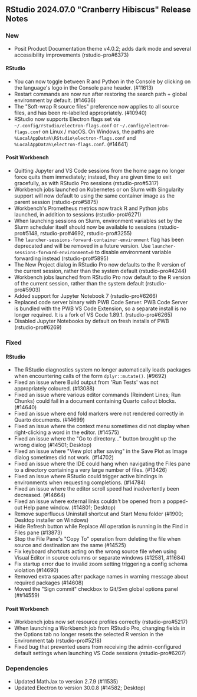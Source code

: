 ## RStudio 2024.07.0 "Cranberry Hibiscus" Release Notes

### New

- Posit Product Documentation theme v4.0.2; adds dark mode and several accessibility improvements (rstudio-pro#6373)

#### RStudio

- You can now toggle between R and Python in the Console by clicking on the language's logo in the Console pane header. (#11613)
- Restart commands are now run after restoring the search path + global environment by default. (#14636)
- The "Soft-wrap R source files" preference now applies to all source files, and has been re-labelled appropriately. (#10940)
- RStudio now supports Electron flags set via `~/.config/rstudio/electron-flags.conf` or `~/.config/electron-flags.conf` on Linux / macOS. On Windows, the paths are `%LocalAppData%\RStudio\electron-flags.conf` and `%LocalAppData%\electron-flags.conf`. (#14641)

#### Posit Workbench

- Quitting Jupyter and VS Code sessions from the home page no longer force quits them immediately; instead, they are given time to exit gracefully, as with RStudio Pro sessions (rstudio-pro#5317)
- Workbench jobs launched on Kubernetes or on Slurm with Singularity support will now default to using the same container image as the parent session (rstudio-pro#5875)
- Workbench's Prometheus metrics now track R and Python jobs launched, in addition to sessions (rstudio-pro#6271)
- When launching sessions on Slurm, environment variables set by the Slurm scheduler itself should now be available to sessions (rstudio-pro#5148, rstudio-pro#4692, rstudio-pro#3255)
- The `launcher-sessions-forward-container-environment` flag has been deprecated and will be removed in a future version. Use `launcher-sessions-forward-environment=0` to disable environment variable forwarding instead (rstudio-pro#5895)
- The New Project dialog in RStudio Pro now defaults to the R version of the current session, rather than the system default (rstudio-pro#4244)
- Workbench jobs launched from RStudio Pro now default to the R version of the current session, rather than the system default (rstudio-pro#5903)
- Added support for Jupyter Notebook 7 (rstudio-pro#6266)
- Replaced code server binary with PWB Code Server. PWB Code Server is bundled with the PWB VS Code Extension, so a separate install is no longer required. It is a fork of VS Code 1.89.1. (rstudio-pro#6265)
- Disabled Jupyter Notebooks by default on fresh installs of PWB (rstudio-pro#6269)

### Fixed

#### RStudio

- The RStudio diagnostics system no longer automatically loads packages when encountering calls of the form `dplyr::mutate()`. (#9692)
- Fixed an issue where Build output from 'Run Tests' was not appropriately coloured. (#13088)
- Fixed an issue where various editor commands (Reindent Lines; Run Chunks) could fail in a document containing Quarto callout blocks. (#14640)
- Fixed an issue where end fold markers were not rendered correctly in Quarto documents. (#14699)
- Fixed an issue where the context menu sometimes did not display when right-clicking a word in the editor. (#14575)
- Fixed an issue where the "Go to directory..." button brought up the wrong dialog (#14501; Desktop)
- Fixed an issue where "View plot after saving" in the Save Plot as Image dialog sometimes did not work. (#14702)
- Fixed an issue where the IDE could hang when navigating the Files pane to a directory containing a very large number of files. (#13426)
- Fixed an issue where RStudio could trigger active bindings in environments when requesting completions. (#14784)
- Fixed an issue where the editor scroll speed had inadvertently been decreased. (#14664)
- Fixed an issue where external links couldn't be opened from a popped-out Help pane window. (#14801; Desktop)
- Remove superfluous Uninstall shortcut and Start Menu folder (#1900; Desktop installer on Windows)
- Hide Refresh button while Replace All operation is running in the Find in Files pane (#13873)
- Stop the File Pane's "Copy To" operation from deleting the file when source and destination are the same (#14525)
- Fix keyboard shortcuts acting on the wrong source file when using Visual Editor in source columns or separate windows (#12581, #11684)
- Fix startup error due to invalid zoom setting triggering a config schema violation (#14690) 
- Removed extra spaces after package names in warning message about required packages (#14608)
- Moved the "Sign commit" checkbox to Git/Svn global options panel (##14559)

#### Posit Workbench

- Workbench jobs now set resource profiles correctly (rstudio-pro#5217)
- When launching a Workbench job from RStudio Pro, changing fields in the Options tab no longer resets the selected R version in the Environment tab (rstudio-pro#5218)
- Fixed bug that prevented users from receiving the admin-configured default settings when launching VS Code sessions (rstudio-pro#6207)


### Dependencies

- Updated MathJax to version 2.7.9 (#11535)
- Updated Electron to version 30.0.8 (#14582; Desktop)
